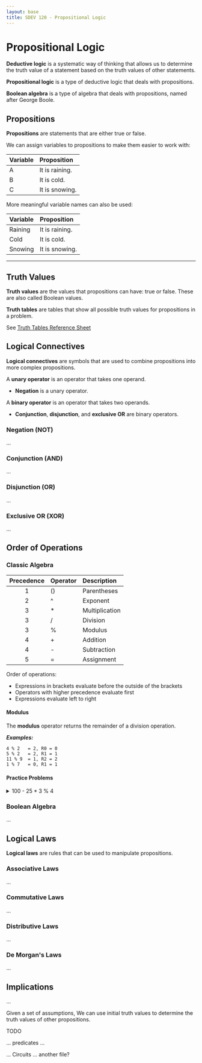 ```yaml
---
layout: base
title: SDEV 120 - Propositional Logic
---
```


# Propositional Logic

**Deductive logic** is a systematic way of thinking that allows us to determine the truth value of a statement based on the truth values of other statements.

**Propositional logic** is a type of deductive logic that deals with propositions.

**Boolean algebra** is a type of algebra that deals with propositions, named after George Boole.

## Propositions

**Propositions** are statements that are either true or false.

We can assign variables to propositions to make them easier to work with:

| Variable | Proposition    |
| :------- | :------------- |
| A        | It is raining. |
| B        | It is cold.    |
| C        | It is snowing. |

More meaningful variable names can also be used:

| Variable | Proposition    |
| :------- | :------------- |
| Raining  | It is raining. |
| Cold     | It is cold.    |
| Snowing  | It is snowing. |

---

## Truth Values

**Truth values** are the values that propositions can have: true or false. These are also called Boolean values.

**Truth tables** are tables that show all possible truth values for propositions in a problem.

See [Truth Tables Reference Sheet](../common/truth_table_reference_sheet.md?course=SDEV120)

## Logical Connectives

**Logical connectives** are symbols that are used to combine propositions into more complex propositions.

A **unary operator** is an operator that takes one operand.

- **Negation** is a unary operator.

A **binary operator** is an operator that takes two operands.

- **Conjunction**, **disjunction**, and **exclusive OR** are binary operators.

### Negation (NOT)

...

### Conjunction (AND)

...

### Disjunction (OR)

...

### Exclusive OR (XOR)

...

## Order of Operations

### Classic Algebra

| Precedence | Operator | Description    |
| :--------: | :------- | :------------- |
|     1      | ()       | Parentheses    |
|     2      | ^        | Exponent       |
|     3      | \*       | Multiplication |
|     3      | /        | Division       |
|     3      | %        | Modulus        |
|     4      | +        | Addition       |
|     4      | -        | Subtraction    |
|     5      | =        | Assignment     |

Order of operations:

- Expressions in brackets evaluate before the outside of the brackets
- Operators with higher precedence evaluate first
- Expressions evaluate left to right

#### Modulus

The **modulus** operator returns the remainder of a division operation.

**_Examples:_**

```
4 % 2   = 2, R0 = 0
5 % 2   = 2, R1 = 1
11 % 9  = 1, R2 = 2
1 % 7   = 0, R1 = 1
```

#### Practice Problems

<details>
    <summary>100 - 25 * 3 % 4 </summary>
    <div>
        <p>100 - ((25 * 3) % 4)</p>
        <p>100 - (75 % 4)</p>
        <p></p>
    </div>
</details>

### Boolean Algebra

...

## Logical Laws

**Logical laws** are rules that can be used to manipulate propositions.

### Associative Laws

...

### Commutative Laws

...

### Distributive Laws

...

### De Morgan's Laws

...

## Implications

...

Given a set of assumptions, We can use initial truth values to determine the truth values of other propositions.

TODO

... predicates ...

... Circuits ... another file?
